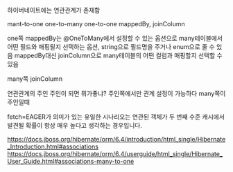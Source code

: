 하이버네이트에는 연관관계가 존재함

mant-to-one
one-to-many
one-to-one
mappedBy, joinColumn

one쪽
mappedBy는 @OneToMany에서 설정할 수 있는 옵션으로 many테이블에서 어떤 필드와 매핑될지 선택하는 옵션, string으로 필드명을 주거나 enum으로 줄 수 있음
mappedBy대신 joinColumn으로 many테이블의 어떤 컬럼과 매핑할지 선택할 수 있음

many쪽
joinColumn

연관관계의 주인
주인이 되면 뭐가좋냐?
주인쪽에서만 관계 설정이 가능하다
many쪽이 주인일때 


fetch=EAGER가 의미가 있는 유일한 시나리오는 연관된 객체가 두 번째 수준 캐시에서 발견될 확률이 항상 매우 높다고 생각하는 경우입니다. 


https://docs.jboss.org/hibernate/orm/6.4/introduction/html_single/Hibernate_Introduction.html#associations
https://docs.jboss.org/hibernate/orm/6.4/userguide/html_single/Hibernate_User_Guide.html#associations-many-to-one